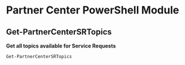 # Partner Center PowerShell Module #

## Get-PartnerCenterSRTopics ##

**Get all topics available for Service Requests**

    Get-PartnerCenterSRTopics 

